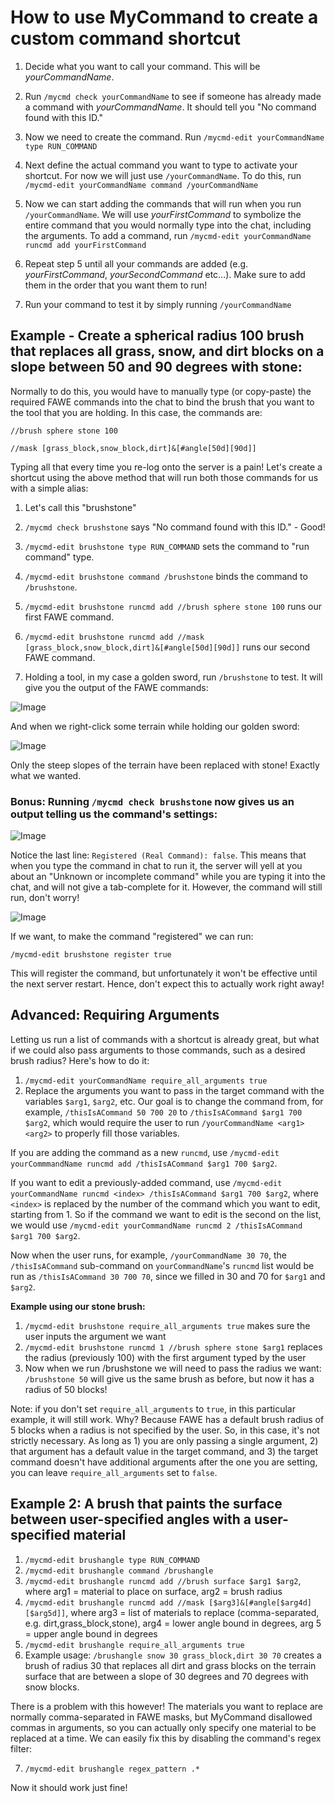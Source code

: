 # How to use MyCommand to create a custom command shortcut

1. Decide what you want to call your command. This will be _yourCommandName_.

2. Run `/mycmd check yourCommandName` to see if someone has already made a command with _yourCommandName_. It should tell you "No command found with this ID." 

3. Now we need to create the command. Run `/mycmd-edit yourCommandName type RUN_COMMAND`

4. Next define the actual command you want to type to activate your shortcut. For now we will just use `/yourCommandName`. To do this, run `/mycmd-edit yourCommandName command /yourCommandName`

5. Now we can start adding the commands that will run when you run `/yourCommandName`. We will use _yourFirstCommand_ to symbolize the entire command that you would normally type into the chat, including the arguments. To add a command, run `/mycmd-edit yourCommandName runcmd add yourFirstCommand`

6. Repeat step 5 until all your commands are added (e.g. _yourFirstCommand_, _yourSecondCommand_ etc...). Make sure to add them in the order that you want them to run!

7. Run your command to test it by simply running `/yourCommandName`

## Example - Create a spherical radius 100 brush that replaces all grass, snow, and dirt blocks on a slope between 50 and 90 degrees with stone:

Normally to do this, you would have to manually type (or copy-paste) the required FAWE commands into the chat to bind the brush that you want to the tool that you are holding. In this case, the commands are:

`//brush sphere stone 100`

`//mask [grass_block,snow_block,dirt]&[#angle[50d][90d]]`

Typing all that every time you re-log onto the server is a pain! Let's create a shortcut using the above method that will run both those commands for us with a simple alias:

1. Let's call this "brushstone"

2. `/mycmd check brushstone` says "No command found with this ID." - Good!

3. `/mycmd-edit brushstone type RUN_COMMAND` sets the command to "run command" type.

4. `/mycmd-edit brushstone command /brushstone` binds the command to `/brushstone`.

5. `/mycmd-edit brushstone runcmd add //brush sphere stone 100` runs our first FAWE command.

6. `/mycmd-edit brushstone runcmd add //mask [grass_block,snow_block,dirt]&[#angle[50d][90d]]` runs our second FAWE command.

7. Holding a tool, in my case a golden sword, run `/brushstone` to test. It will give you the output of the FAWE commands:

![Image](https://i.imgur.com/gj3stTT.png)

And when we right-click some terrain while holding our golden sword:

![Image](https://i.imgur.com/ZmP1naX.png)

Only the steep slopes of the terrain have been replaced with stone! Exactly what we wanted.



### Bonus: Running `/mycmd check brushstone` now gives us an output telling us the command's settings:

![Image](https://i.imgur.com/CQQB3ZR.png)

Notice the last line: `Registered (Real Command): false`. This means that when you type the command in chat to run it, the server will yell at you about an "Unknown or incomplete command" while you are typing it into the chat, and will not give a tab-complete for it. However, the command will still run, don't worry! 

![Image](https://i.imgur.com/fUoZfvV.png)

If we want, to make the command "registered" we can run:

`/mycmd-edit brushstone register true`

This will register the command, but unfortunately it won't be effective until the next server restart. Hence, don't expect this to actually work right away!

## Advanced: Requiring Arguments

Letting us run a list of commands with a shortcut is already great, but what if we could also pass arguments to those commands, such as a desired brush radius? Here's how to do it:

1. `/mycmd-edit yourCommandName require_all_arguments true`
2. Replace the arguments you want to pass in the target command with the variables `$arg1`, `$arg2`, etc. Our goal is to change the command from, for example, `/thisIsACommand 50 700 20` to `/thisIsACommand $arg1 700 $arg2`, which would require the user to run `/yourCommandName <arg1> <arg2>` to properly fill those variables.

If you are adding the command as a new `runcmd`, use `/mycmd-edit yourCommmandName runcmd add /thisIsACommand $arg1 700 $arg2`. 

If you want to edit a previously-added command, use `/mycmd-edit yourCommandName runcmd <index> /thisIsACommand $arg1 700 $arg2`, where `<index>` is replaced by the number of the command which you want to edit, starting from 1. So if the command we want to edit is the second on the list, we would use `/mycmd-edit yourCommandName runcmd 2 /thisIsACommand $arg1 700 $arg2`.

Now when the user runs, for example, `/yourCommandName 30 70`, the `/thisIsACommand` sub-command on `yourCommandName`'s `runcmd` list would be run as `/thisIsACommand 30 700 70`, since we filled in 30 and 70 for `$arg1` and `$arg2`.

**Example using our stone brush:**

1. `/mycmd-edit brushstone require_all_arguments true` makes sure the user inputs the argument we want
2. `/mycmd-edit brushstone runcmd 1 //brush sphere stone $arg1` replaces the radius (previously 100) with the first argument typed by the user
3. Now when we run /brushstone we will need to pass the radius we want: `/brushstone 50` will give us the same brush as before, but now it has a radius of 50 blocks!

Note: if you don't set `require_all_arguments` to `true`, in this particular example, it will still work. Why? Because FAWE has a default brush radius of 5 blocks when a radius is not specified by the user. So, in this case, it's not strictly necessary. As long as 1) you are only passing a single argument, 2) that argument has a default value in the target command, and 3) the target command doesn't have additional arguments after the one you are setting, you can leave `require_all_arguments` set to `false`. 

## Example 2: A brush that paints the surface between user-specified angles with a user-specified material

1. `/mycmd-edit brushangle type RUN_COMMAND`
2.  `/mycmd-edit brushangle command /brushangle`
3.  `/mycmd-edit brushangle runcmd add //brush surface $arg1 $arg2`, where arg1 = material to place on surface, arg2 = brush radius
4.  `/mycmd-edit brushangle runcmd add //mask [$arg3]&[#angle[$arg4d][$arg5d]]`, where arg3 = list of materials to replace (comma-separated, e.g. dirt,grass_block,stone), arg4 = lower angle bound in degrees, arg 5 = upper angle bound in degrees
5.  `/mycmd-edit brushangle require_all_arguments true`
6.  Example usage: `/brushangle snow 30 grass_block,dirt 30 70` creates a brush of radius 30 that replaces all dirt and grass blocks on the terrain surface that are between a slope of 30 degrees and 70 degrees with snow blocks.

There is a problem with this however! The materials you want to replace are normally comma-separated in FAWE masks, but MyCommand disallowed commas in arguments, so you can actually only specify one material to be replaced at a time. We can easily fix this by disabling the command's regex filter:

7. `/mycmd-edit brushangle regex_pattern .*`

Now it should work just fine!
